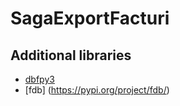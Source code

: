 # SagaExportFacturi

## Additional libraries
- [dbfpy3](https://pypi.org/project/dbfpy3/)
- [fdb] (https://pypi.org/project/fdb/)

